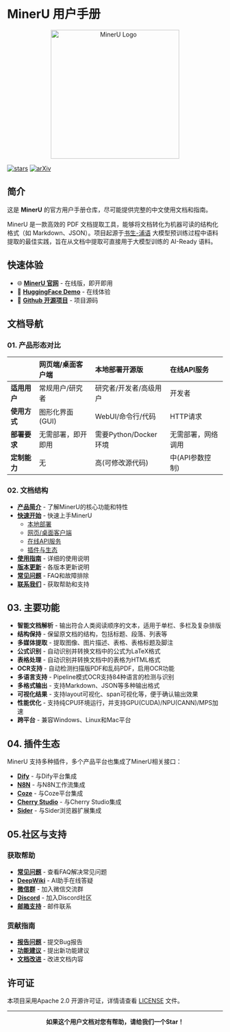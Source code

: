 # MinerU 用户手册

<div align="center">
  <img src="https://opendatalab.github.io/MinerU/images/MinerU-logo.png" width="300px" alt="MinerU Logo">
</div>

[![stars](https://img.shields.io/github/stars/opendatalab/MinerU.svg)](https://github.com/opendatalab/MinerU)
[![arXiv](https://img.shields.io/badge/arXiv-2409.18839-b31b1b.svg?logo=arXiv)](https://arxiv.org/abs/2409.18839)

## 简介

这是 **MinerU** 的官方用户手册仓库，尽可能提供完整的中文使用文档和指南。

MinerU 是一款高效的 PDF 文档提取工具，能够将文档转化为机器可读的结构化格式（如 Markdown、JSON）。项目起源于[书生-浦语](https://github.com/InternLM/InternLM) 大模型预训练过程中语料提取的最佳实践，旨在从文档中提取可直接用于大模型训练的 AI-Ready 语料。

## 快速体验

- 🌐 **[MinerU 官网](https://mineru.net/?source=github)** - 在线版，即开即用
- 🤗 **[HuggingFace Demo](https://huggingface.co/spaces/opendatalab/MinerU)** - 在线体验
- 🔬 **[Github 开源项目](https://mineru.net/)** - 项目源码
## 文档导航

### 01. 产品形态对比

|  | 网页端/桌面客户端 | 本地部署开源版 | 在线API服务 |
|:---|:---|:---|:---|
| **适用用户** | 常规用户/研究者 | 研究者/开发者/高级用户 | 开发者 |
| **使用方式** | 图形化界面(GUI) | WebUI/命令行/代码 | HTTP请求 |
| **部署要求** | 无需部署，即开即用 | 需要Python/Docker环境 | 无需部署，网络调用 |
| **定制能力** | 无 | 高(可修改源代码) | 中(API参数控制) |

### 02. 文档结构

- **[产品简介](docs/about/introduction.md)** - 了解MinerU的核心功能和特性
- **[快速开始](docs/quick-start/)** - 快速上手MinerU
  - [本地部署](docs/quick-start/local-deployment.md)
  - [网页/桌面客户端](docs/quick-start/web-client.md)
  - [在线API服务](docs/quick-start/api-service.md)
  - [插件与生态](docs/quick-start/plugins/)
- **[使用指南](docs/user-guides/)** - 详细的使用说明
- **[版本更新](docs/release-notes/)** - 各版本更新说明
- **[常见问题](docs/faq.md)** - FAQ和故障排除
- **[联系我们](docs/contact.md)** - 获取帮助和支持

## 03. 主要功能

- **智能文档解析** - 输出符合人类阅读顺序的文本，适用于单栏、多栏及复杂排版
- **结构保持** - 保留原文档的结构，包括标题、段落、列表等
- **多媒体提取** - 提取图像、图片描述、表格、表格标题及脚注
- **公式识别** - 自动识别并转换文档中的公式为LaTeX格式
- **表格处理** - 自动识别并转换文档中的表格为HTML格式
- **OCR支持** - 自动检测扫描版PDF和乱码PDF，启用OCR功能
- **多语言支持** - Pipeline模式OCR支持84种语言的检测与识别
- **多格式输出** - 支持Markdown、JSON等多种输出格式
- **可视化结果** - 支持layout可视化、span可视化等，便于确认输出效果
- **性能优化** - 支持纯CPU环境运行，并支持GPU(CUDA)/NPU(CANN)/MPS加速
- **跨平台** - 兼容Windows、Linux和Mac平台

## 04. 插件生态

MinerU 支持多种插件，多个产品平台也集成了MinerU相关接口：

- **[Dify](docs/quick-start/plugins/dify.md)** - 与Dify平台集成
- **[N8N](docs/quick-start/plugins/n8n.md)** - 与N8N工作流集成
- **[Coze](docs/quick-start/plugins/coze.md)** - 与Coze平台集成
- **[Cherry Studio](docs/quick-start/plugins/cherry-studio.md)** - 与Cherry Studio集成
- **[Sider](docs/quick-start/plugins/sider.md)** - 与Sider浏览器扩展集成

## 05.社区与支持

### 获取帮助
- **[常见问题](docs/faq.md)** - 查看FAQ解决常见问题
- **[DeepWiki](https://deepwiki.com/opendatalab/MinerU)** - AI助手在线答疑
- **[微信群](https://mineru.net/community-portal/?aliasId=3c430f94)** - 加入微信交流群
- **[Discord](https://discord.gg/Tdedn9GTXq)** - 加入Discord社区
- **[邮箱支持](mailto:OpenDataLab@pjlab.org.cn)** - 邮件联系

### 贡献指南
- **[报告问题](https://github.com/opendatalab/MinerU/issues)** - 提交Bug报告
- **[功能建议](https://github.com/opendatalab/MinerU/issues)** - 提出新功能建议
- **[文档改进](https://github.com/Natt-code216/MinerU_UM)** - 改进文档内容

## 许可证

本项目采用Apache 2.0 开源许可证，详情请查看 [LICENSE](https://www.apache.org/licenses/LICENSE-2.0) 文件。

---

<div align="center">

**如果这个用户文档对您有帮助，请给我们一个Star！**

</div>
